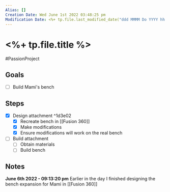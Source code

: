 ```yaml
---
Alias: []
Creation Date: Wed June 1st 2022 03:48:25 pm 
Modification Date: <%+ tp.file.last_modified_date("ddd MMMM Do YYYY hh:mm:ss a") %>
---
```

# <%+ tp.file.title %>
#PassionProject 

## Goals
- [ ] Build Mami's bench

## Steps
- [x] Design attachment ^1d3e02
	- [x] Recreate bench in [[Fusion 360]]
	- [x] Make modifications
	- [x] Ensure modifications will work on the real bench
- [ ] Build attachment
	- [ ] Obtain materials
	- [ ] Build bench

## Notes
**June 6th 2022 - 09:13:20 pm** 
Earlier in the day I finished designing the bench expansion for Mami in [[Fusion 360]]